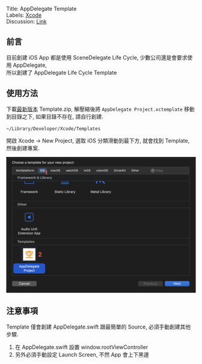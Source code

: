 Title: AppDelegate Template  
Labels: [Xcode][L2]  
Discussion: [Link][L3]  

## 前言

目前創建 iOS App 都是使用 SceneDelegate Life Cycle, 少數公司還是會要求使用 AppDelegate,  
所以創建了 AppDelegate Life Cycle Template

## 使用方法

下載[最新版本][L1] Template.zip, 解壓縮後將 `AppDelegate Project.xctemplate` 移動到目錄之下, 如果目錄不存在, 請自行創建.

```
~/Library/Developer/Xcode/Templates
```

開啟 Xcode -> New Project, 選取 iOS 分類滑動到最下方, 就會找到 Template, 然後創建專案.

![](images/1.png)

## 注意事項

Template 僅會創建 AppDelegate.swift 跟最簡單的 Source, 必須手動創建其他步驟.

1. 在 AppDelegate.swift 設置 window.rootViewController  
2. 另外必須手動設定 Launch Screen, 不然 App 會上下黑邊


[L1]: https://github.com/shinrenpan/AppDelegate-Template/releases/latest/
[L2]: https://github.com/shinrenpan/Note/discussions?discussions_q=is%3Aopen+label%3AXcode
[L3]: https://github.com/shinrenpan/Note/discussions/24
